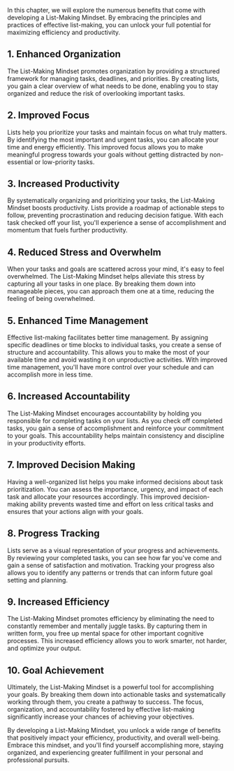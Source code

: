 
In this chapter, we will explore the numerous benefits that come with developing a List-Making Mindset. By embracing the principles and practices of effective list-making, you can unlock your full potential for maximizing efficiency and productivity.

**1. Enhanced Organization**
----------------------------

The List-Making Mindset promotes organization by providing a structured framework for managing tasks, deadlines, and priorities. By creating lists, you gain a clear overview of what needs to be done, enabling you to stay organized and reduce the risk of overlooking important tasks.

**2. Improved Focus**
---------------------

Lists help you prioritize your tasks and maintain focus on what truly matters. By identifying the most important and urgent tasks, you can allocate your time and energy efficiently. This improved focus allows you to make meaningful progress towards your goals without getting distracted by non-essential or low-priority tasks.

**3. Increased Productivity**
-----------------------------

By systematically organizing and prioritizing your tasks, the List-Making Mindset boosts productivity. Lists provide a roadmap of actionable steps to follow, preventing procrastination and reducing decision fatigue. With each task checked off your list, you'll experience a sense of accomplishment and momentum that fuels further productivity.

**4. Reduced Stress and Overwhelm**
-----------------------------------

When your tasks and goals are scattered across your mind, it's easy to feel overwhelmed. The List-Making Mindset helps alleviate this stress by capturing all your tasks in one place. By breaking them down into manageable pieces, you can approach them one at a time, reducing the feeling of being overwhelmed.

**5. Enhanced Time Management**
-------------------------------

Effective list-making facilitates better time management. By assigning specific deadlines or time blocks to individual tasks, you create a sense of structure and accountability. This allows you to make the most of your available time and avoid wasting it on unproductive activities. With improved time management, you'll have more control over your schedule and can accomplish more in less time.

**6. Increased Accountability**
-------------------------------

The List-Making Mindset encourages accountability by holding you responsible for completing tasks on your lists. As you check off completed tasks, you gain a sense of accomplishment and reinforce your commitment to your goals. This accountability helps maintain consistency and discipline in your productivity efforts.

**7. Improved Decision Making**
-------------------------------

Having a well-organized list helps you make informed decisions about task prioritization. You can assess the importance, urgency, and impact of each task and allocate your resources accordingly. This improved decision-making ability prevents wasted time and effort on less critical tasks and ensures that your actions align with your goals.

**8. Progress Tracking**
------------------------

Lists serve as a visual representation of your progress and achievements. By reviewing your completed tasks, you can see how far you've come and gain a sense of satisfaction and motivation. Tracking your progress also allows you to identify any patterns or trends that can inform future goal setting and planning.

**9. Increased Efficiency**
---------------------------

The List-Making Mindset promotes efficiency by eliminating the need to constantly remember and mentally juggle tasks. By capturing them in written form, you free up mental space for other important cognitive processes. This increased efficiency allows you to work smarter, not harder, and optimize your output.

**10. Goal Achievement**
------------------------

Ultimately, the List-Making Mindset is a powerful tool for accomplishing your goals. By breaking them down into actionable tasks and systematically working through them, you create a pathway to success. The focus, organization, and accountability fostered by effective list-making significantly increase your chances of achieving your objectives.

By developing a List-Making Mindset, you unlock a wide range of benefits that positively impact your efficiency, productivity, and overall well-being. Embrace this mindset, and you'll find yourself accomplishing more, staying organized, and experiencing greater fulfillment in your personal and professional pursuits.

